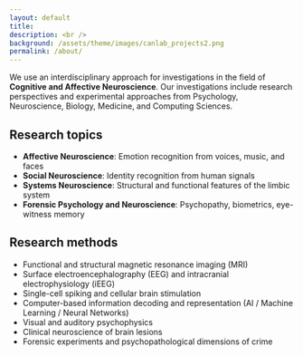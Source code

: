 ```yaml
---
layout: default
title:
description: <br />
background: /assets/theme/images/canlab_projects2.png
permalink: /about/
---
```


We use an interdisciplinary approach for investigations in the field of
**Cognitive and Affective Neuroscience**. Our investigations include research
perspectives and experimental approaches from Psychology, Neuroscience, Biology, Medicine, and Computing Sciences.

## Research topics

* **Affective Neuroscience**: Emotion recognition from voices, music, and faces
* **Social Neuroscience**: Identity recognition from human signals
* **Systems Neuroscience**: Structural and functional features of the limbic system
* **Forensic Psychology and Neuroscience**: Psychopathy, biometrics, eye-witness memory

## Research methods

* Functional and structural magnetic resonance imaging (MRI)
* Surface electroencephalography (EEG) and intracranial electrophysiology (iEEG)
* Single-cell spiking and cellular brain stimulation
* Computer-based information decoding and representation (AI / Machine Learning / Neural Networks)
* Visual and auditory psychophysics
* Clinical neuroscience of brain lesions
* Forensic experiments and psychopathological dimensions of crime
